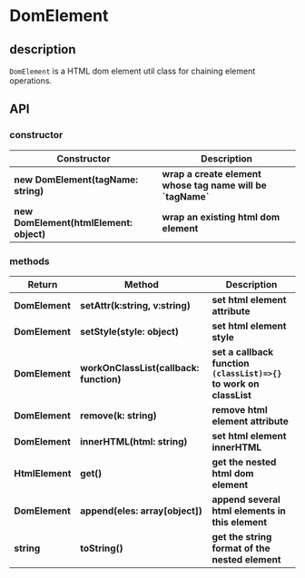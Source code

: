 # DomElement

## description

`DomElement` is a HTML dom element util class for chaining element operations.

## API

### constructor

<table>
  <thead>
    <tr>
      <th>Constructor</th>
      <th>Description</th>
    </tr>
  </thead>
  <tbody>
    <tr>
      <td><b>new DomElement(tagName: string)</b></td>
      <td><b>wrap a create element whose tag name will be `tagName`</b></td>
    </tr>
    <tr>
      <td><b>new DomElement(htmlElement: object)</b></td>
      <td><b>wrap an existing html dom element</b></td>
    </tr>
  </tbody>
</table>

### methods

<table>
  <thead>
    <tr>
      <th>Return</th>
      <th>Method</th>
      <th>Description</th>
    </tr>
  </thead>
  <tbody>
    <tr>
      <td><b>DomElement</b></td>
      <td><b>setAttr(k:string, v:string)</b></td>
      <td><b>set html element attribute</b></td>
    </tr>
    <tr>
      <td><b>DomElement</b></td>
      <td><b>setStyle(style: object)</b></td>
      <td><b>set html element style</b></td>
    </tr>
    <tr>
      <td><b>DomElement</b></td>
      <td><b>workOnClassList(callback: function)</b></td>
      <td><b>set a callback function <code>(classList)=>{}</code> to work on classList</b></td>
    </tr>
    <tr>
      <td><b>DomElement</b></td>
      <td><b>remove(k: string)</b></td>
      <td><b>remove html element attribute</b></td>
    </tr>
    <tr>
      <td><b>DomElement</b></td>
      <td><b>innerHTML(html: string)</b></td>
      <td><b>set html element innerHTML</b></td>
    </tr>
    <tr>
      <td><b>HtmlElement</b></td>
      <td><b>get()</b></td>
      <td><b>get the nested html dom element</b></td>
    </tr>
    <tr>
      <td><b>DomElement</b></td>
      <td><b>append(eles: array[object])</b></td>
      <td><b>append several html elements in this element</b></td>
    </tr>
    <tr>
      <td><b>string</b></td>
      <td><b>toString()</b></td>
      <td><b>get the string format of the nested element</b></td>
    </tr>
<!-- 
    <tr>
      <td><b></b></td>
      <td><b></b></td>
      <td><b></b></td>
    </tr>
     -->
  </tbody>
</table>

